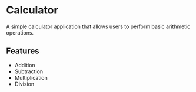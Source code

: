 # Calculator

A simple calculator application that allows users to perform basic arithmetic operations.

## Features

- Addition
- Subtraction
- Multiplication
- Division